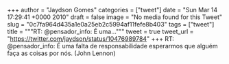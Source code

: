 
+++
author = "Jaydson Gomes"
categories = ["tweet"]
date = "Sun Mar 14 17:29:41 +0000 2010"
draft = false
image = "No media found for this Tweet"
slug = "0c7fa964d435a1e0a25eb2c5994af11fefe8b403"
tags = ["tweet"]
title = """RT: @pensador_info: É uma..."""
tweet = true
tweet_url = "https://twitter.com/jaydson/status/10476989784"
+++
RT: @pensador_info: É uma falta de responsabilidade esperarmos que alguém faça as coisas por nós. (John Lennon)
